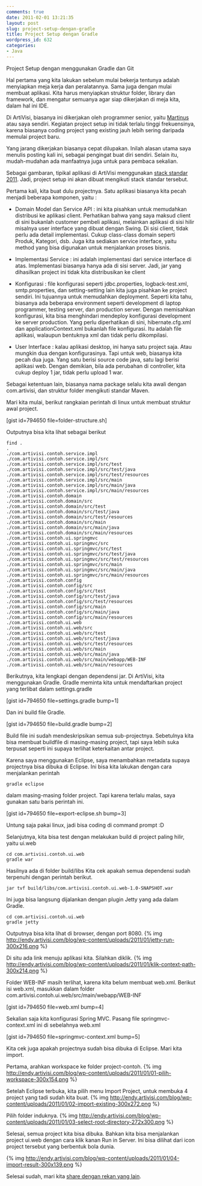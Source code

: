 ```yaml
---
comments: true
date: 2011-02-01 13:21:35
layout: post
slug: project-setup-dengan-gradle
title: Project Setup dengan Gradle
wordpress_id: 632
categories:
- Java
---
```


Project Setup dengan menggunakan Gradle dan Git

Hal pertama yang kita lakukan sebelum mulai bekerja tentunya adalah menyiapkan meja kerja dan peralatannya. Sama juga dengan mulai membuat aplikasi. Kita harus menyiapkan struktur folder, library dan framework, dan mengatur semuanya agar siap dikerjakan di meja kita, dalam hal ini IDE. 

Di ArtiVisi, biasanya ini dikerjakan oleh programmer senior, yaitu [Martinus](http://martinusadyh.web.id/) atau saya sendiri. Kegiatan project setup ini tidak terlalu tinggi frekuensinya, karena biasanya coding project yang existing jauh lebih sering daripada memulai project baru. 

Yang jarang dikerjakan biasanya cepat dilupakan. Inilah alasan utama saya menulis posting kali ini, sebagai pengingat buat diri sendiri. Selain itu, mudah-mudahan ada manfaatnya juga untuk para pembaca sekalian. 

Sebagai gambaran, tipikal aplikasi di ArtiVisi menggunakan [stack standar 2011](http://endy.artivisi.com/blog/java/development-stack-2011/). Jadi, project setup ini akan dibuat mengikuti stack standar tersebut. 



Pertama kali, kita buat dulu projectnya. Satu aplikasi biasanya kita pecah menjadi beberapa komponen, yaitu : 





  * Domain Model dan Service API : ini kita pisahkan untuk memudahkan distribusi ke aplikasi client. Perhatikan bahwa yang saya maksud client di sini bukanlah customer pembeli aplikasi, melainkan aplikasi di sisi hilir misalnya user interface yang dibuat dengan Swing. Di sisi client, tidak perlu ada detail implementasi. Cukup class-class domain seperti Produk, Kategori, dsb. Juga kita sediakan service interface, yaitu method yang bisa digunakan untuk menjalankan proses bisnis.


  * Implementasi Service : ini adalah implementasi dari service interface di atas. Implementasi biasanya hanya ada di sisi server. Jadi, jar yang dihasilkan project ini tidak kita distribusikan ke client


  * Konfigurasi : file konfigurasi seperti jdbc.properties, logback-test.xml, smtp.properties, dan setting-setting lain kita juga pisahkan ke project sendiri. Ini tujuannya untuk memudahkan deployment. Seperti kita tahu, biasanya ada beberapa environment seperti development di laptop programmer, testing server, dan production server. Dengan memisahkan konfigurasi, kita bisa menghindari mendeploy konfigurasi development ke server production. Yang perlu diperhatikan di sini, hibernate.cfg.xml dan applicationContext.xml bukanlah file konfigurasi. Itu adalah file aplikasi, walaupun bentuknya xml dan tidak perlu dikompilasi.


  * User Interface : kalau aplikasi desktop, ini hanya satu project saja. Atau mungkin dua dengan konfigurasinya. Tapi untuk web, biasanya kita pecah dua juga. Yang satu berisi source code java, satu lagi berisi aplikasi web. Dengan demikian, bila ada perubahan di controller, kita cukup deploy 1 jar, tidak perlu upload 1 war.



Sebagai ketentuan lain, biasanya nama package selalu kita awali dengan com.artivisi, dan struktur folder mengikuti standar Maven. 

Mari kita mulai, berikut rangkaian perintah di linux untuk membuat struktur awal project. 

[gist id=794650 file=folder-structure.sh]

Outputnya bisa kita lihat sebagai berikut 


    
    
    find . 
    .
    ./com.artivisi.contoh.service.impl
    ./com.artivisi.contoh.service.impl/src
    ./com.artivisi.contoh.service.impl/src/test
    ./com.artivisi.contoh.service.impl/src/test/java
    ./com.artivisi.contoh.service.impl/src/test/resources
    ./com.artivisi.contoh.service.impl/src/main
    ./com.artivisi.contoh.service.impl/src/main/java
    ./com.artivisi.contoh.service.impl/src/main/resources
    ./com.artivisi.contoh.domain
    ./com.artivisi.contoh.domain/src
    ./com.artivisi.contoh.domain/src/test
    ./com.artivisi.contoh.domain/src/test/java
    ./com.artivisi.contoh.domain/src/test/resources
    ./com.artivisi.contoh.domain/src/main
    ./com.artivisi.contoh.domain/src/main/java
    ./com.artivisi.contoh.domain/src/main/resources
    ./com.artivisi.contoh.ui.springmvc
    ./com.artivisi.contoh.ui.springmvc/src
    ./com.artivisi.contoh.ui.springmvc/src/test
    ./com.artivisi.contoh.ui.springmvc/src/test/java
    ./com.artivisi.contoh.ui.springmvc/src/test/resources
    ./com.artivisi.contoh.ui.springmvc/src/main
    ./com.artivisi.contoh.ui.springmvc/src/main/java
    ./com.artivisi.contoh.ui.springmvc/src/main/resources
    ./com.artivisi.contoh.config
    ./com.artivisi.contoh.config/src
    ./com.artivisi.contoh.config/src/test
    ./com.artivisi.contoh.config/src/test/java
    ./com.artivisi.contoh.config/src/test/resources
    ./com.artivisi.contoh.config/src/main
    ./com.artivisi.contoh.config/src/main/java
    ./com.artivisi.contoh.config/src/main/resources
    ./com.artivisi.contoh.ui.web
    ./com.artivisi.contoh.ui.web/src
    ./com.artivisi.contoh.ui.web/src/test
    ./com.artivisi.contoh.ui.web/src/test/java
    ./com.artivisi.contoh.ui.web/src/test/resources
    ./com.artivisi.contoh.ui.web/src/main
    ./com.artivisi.contoh.ui.web/src/main/java
    ./com.artivisi.contoh.ui.web/src/main/webapp/WEB-INF
    ./com.artivisi.contoh.ui.web/src/main/resources
    



Berikutnya, kita lengkapi dengan dependensi jar. Di ArtiVisi, kita menggunakan Gradle. 
Gradle meminta kita untuk mendaftarkan project yang terlibat dalam settings.gradle

[gist id=794650 file=settings.gradle bump=1]

Dan ini build file Gradle.

[gist id=794650 file=build.gradle bump=2]

Build file ini sudah mendeskripsikan semua sub-projectnya. Sebetulnya kita bisa membuat buildfile di masing-masing project, tapi saya lebih suka terpusat seperti ini supaya terlihat keterkaitan antar project. 

Karena saya menggunakan Eclipse, saya menambahkan metadata supaya projectnya bisa dibuka di Eclipse. Ini bisa kita lakukan dengan cara menjalankan perintah 


    
    
    gradle eclipse
    



dalam masing-masing folder project. Tapi karena terlalu malas, saya gunakan satu baris perintah ini. 

[gist id=794650 file=export-eclipse.sh bump=3] 

Untung saja pakai linux, jadi bisa coding di command prompt :D 

Selanjutnya, kita bisa test dengan melakukan build di project paling hilir, yaitu ui.web


    
    
    cd com.artivisi.contoh.ui.web
    gradle war
    



Hasilnya ada di folder build/libs
Kita cek apakah semua dependensi sudah terpenuhi dengan perintah berikut. 


    
    
    jar tvf build/libs/com.artivisi.contoh.ui.web-1.0-SNAPSHOT.war
    



Ini juga bisa langsung dijalankan dengan plugin Jetty yang ada dalam Gradle. 


    
    
    cd com.artivisi.contoh.ui.web
    gradle jetty
    



Outputnya bisa kita lihat di browser, dengan port 8080. 
{% img http://endy.artivisi.com/blog/wp-content/uploads/2011/01/jetty-run-300x216.png  %}

Di situ ada link menuju aplikasi kita. Silahkan diklik. 
{% img http://endy.artivisi.com/blog/wp-content/uploads/2011/01/klik-context-path-300x214.png  %}

Folder WEB-INF masih terlihat, karena kita belum membuat web.xml. Berikut isi web.xml, masukkan dalam folder com.artivisi.contoh.ui.web/src/main/webapp/WEB-INF

[gist id=794650 file=web.xml bump=4]

Sekalian saja kita konfigurasi Spring MVC. Pasang file springmvc-context.xml ini di sebelahnya web.xml

[gist id=794650 file=springmvc-context.xml bump=5]

Kita cek juga apakah projectnya sudah bisa dibuka di Eclipse. Mari kita import. 

Pertama, arahkan workspace ke folder project-contoh. 
{% img http://endy.artivisi.com/blog/wp-content/uploads/2011/01/01-pilih-workspace-300x154.png  %}

Setelah Eclipse terbuka, kita pilih menu Import Project, untuk membuka 4 project yang tadi sudah kita buat. 
{% img http://endy.artivisi.com/blog/wp-content/uploads/2011/01/02-import-existing-300x272.png  %}

Pilih folder induknya. 
{% img http://endy.artivisi.com/blog/wp-content/uploads/2011/01/03-select-root-directory-272x300.png  %}

Selesai, semua project kita bisa dibuka. Bahkan kita bisa menjalankan project ui.web dengan cara klik kanan Run in Server. Ini bisa dilihat dari icon project tersebut yang berbentuk bola dunia. 

{% img http://endy.artivisi.com/blog/wp-content/uploads/2011/01/04-import-result-300x139.png  %}

Selesai sudah, mari kita [share dengan rekan yang lain](http://endy.artivisi.com/blog/aplikasi/sharing-repository-git/). 

